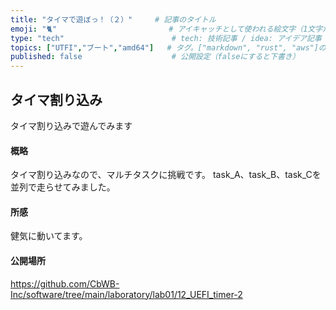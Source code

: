 ```yaml
---
title: "タイマで遊ぼっ！（２）"     # 記事のタイトル
emoji: "🐈"                         # アイキャッチとして使われる絵文字（1文字だけ）
type: "tech"                        # tech: 技術記事 / idea: アイデア記事
topics: ["UTFI","ブート","amd64"]   # タグ。["markdown", "rust", "aws"]のように指定する
published: false                    # 公開設定（falseにすると下書き）
---
```


## タイマ割り込み
タイマ割り込みで遊んでみます


#### 概略
タイマ割り込みなので、マルチタスクに挑戦です。
task_A、task_B、task_Cを並列で走らせてみました。


#### 所感
健気に動いてます。


#### 公開場所
https://github.com/CbWB-Inc/software/tree/main/laboratory/lab01/12_UEFI_timer-2
